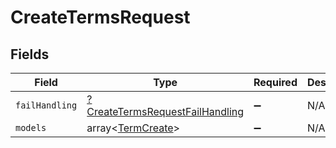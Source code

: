 # CreateTermsRequest


## Fields

| Field                                                                                    | Type                                                                                     | Required                                                                                 | Description                                                                              |
| ---------------------------------------------------------------------------------------- | ---------------------------------------------------------------------------------------- | ---------------------------------------------------------------------------------------- | ---------------------------------------------------------------------------------------- |
| `failHandling`                                                                           | [?CreateTermsRequestFailHandling](../../models/shared/CreateTermsRequestFailHandling.md) | :heavy_minus_sign:                                                                       | N/A                                                                                      |
| `models`                                                                                 | array<[TermCreate](../../models/shared/TermCreate.md)>                                   | :heavy_minus_sign:                                                                       | N/A                                                                                      |